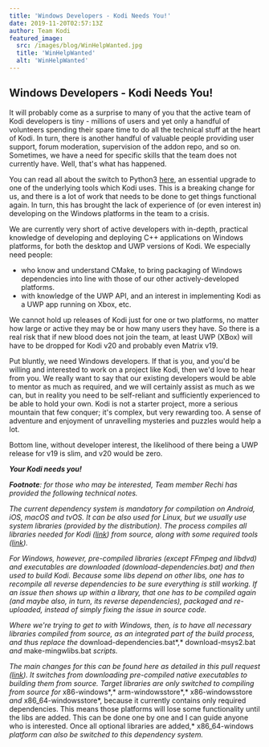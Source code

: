 ```yaml
---
title: 'Windows Developers - Kodi Needs You!'
date: 2019-11-20T02:57:13Z
author: Team Kodi
featured_image:
  src: /images/blog/WinHelpWanted.jpg
  title: 'WinHelpWanted'
  alt: 'WinHelpWanted'
---
```

Windows Developers - Kodi Needs You!
------------------------------------

 It will probably come as a surprise to many of you that the active team of Kodi developers is tiny - millions of users and yet only a handful of volunteers spending their spare time to do all the technical stuff at the heart of Kodi. In turn, there is another handful of valuable people providing user support, forum moderation, supervision of the addon repo, and so on. Sometimes, we have a need for specific skills that the team does not currently have. Well, that's what has happened.

 You can read all about the switch to Python3 [here](https://kodi.tv/article/kodi-19-python-3-goes-live), an essential upgrade to one of the underlying tools which Kodi uses. This is a breaking change for us, and there is a lot of work that needs to be done to get things functional again. In turn, this has brought the lack of experience of (or even interest in) developing on the Windows platforms in the team to a crisis.

 We are currently very short of active developers with in-depth, practical knowledge of developing and deploying C++ applications on Windows platforms, for both the desktop and UWP versions of Kodi. We especially need people:

 
 * who know and understand CMake, to bring packaging of Windows dependencies into line with those of our other actively-developed platforms.
 * with knowledge of the UWP API, and an interest in implementing Kodi as a UWP app running on Xbox, etc.
 
 We cannot hold up releases of Kodi just for one or two platforms, no matter how large or active they may be or how many users they have. So there is a real risk that if new blood does not join the team, at least UWP (XBox) will have to be dropped for Kodi v20 and probably even Matrix v19.

 Put bluntly, we need Windows developers. If that is you, and you'd be willing and interested to work on a project like Kodi, then we'd love to hear from you. We really want to say that our existing developers would be able to mentor as much as required, and we will certainly assist as much as we can, but in reality you need to be self-reliant and sufficiently experienced to be able to hold your own. Kodi is not a starter project, more a serious mountain that few conquer; it's complex, but very rewarding too. A sense of adventure and enjoyment of unravelling mysteries and puzzles would help a lot.

 Bottom line, without developer interest, the likelihood of there being a UWP release for v19 is slim, and v20 would be zero.

 ***Your Kodi needs you!***

  

 ***Footnote**: for those who may be interested, Team member Rechi has provided the following technical notes.*

 *The current dependency system is mandatory for compilation on Android, iOS, macOS and tvOS. It can be also used for Linux, but we usually use system libraries (provided by the distribution). The process compiles all libraries needed for Kodi ([link](https://github.com/xbmc/xbmc/tree/master/tools/depends/target)) from source, along with some required tools ([link](https://github.com/xbmc/xbmc/tree/master/tools/depends/native)).*

 *For Windows, however, pre-compiled libraries (except FFmpeg and libdvd) and executables are downloaded (*download-dependencies.bat*) and then used to build Kodi. Because some libs depend on other libs, one has to recompile all reverse dependencies to be sure everything is still working. If an issue then shows up within a library, that one has to be compiled again (and maybe also, in turn, its reverse dependencies), packaged and re-uploaded, instead of simply fixing the issue in source code.*

 *Where we're trying to get to with Windows, then, is to have all necessary libraries compiled from source, as an integrated part of the build process, and thus replace the* download-dependencies.bat*,* download-msys2.bat *and* make-mingwlibs.bat *scripts.*

 *The main changes for this can be found here as detailed in this pull request ([link](https://github.com/xbmc/xbmc/pull/16850)). It switches from downloading pre-compiled native executables to building them from source. Target libraries are only switched to compiling from source for* x86-windows*,* arm-windowsstore*,* x86-windowsstore *and* x86\_64-windowsstore*, because it currently contains only required dependencies. This means those platforms will lose some functionality until the libs are added. This can be done one by one and I can guide anyone who is interested. Once all optional libraries are added,* x86\_64-windows *platform can also be switched to this dependency system.*

  

 